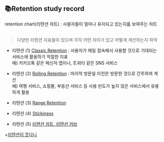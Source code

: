 ## 📚Retention study record    
retention chart(리텐션 차트) : 사용자들이 얼마나 유지되고 있는지를 보여주는 차트   
<br>

> 다양한 리텐션 지표들이 있으며 각각 어떤 차이가 있고 어떻게 계산하는지 파악  

- 리텐션 (1) [Classic Retention](https://velog.io/@datarian/retention1) : 사용자가 매일 접속해서 사용할 것으로 기대되는 서비스에 활용하기 적절한 지표  
예) 카카오톡 같은 메신저 앱이나, 트위터 같은 SNS 서비스  

- 리텐션 (2) [Rolling Retention](https://velog.io/@datarian/retention2) : 마지막 방문일 이전은 방문한 것으로 간주하여 계산  
예) 여행 서비스, 쇼핑몰, 부동산 서비스 등 사용 빈도가 높지 않은 서비스에서 유용하게 활용  

- 리텐션 (3) [Range Retention](https://velog.io/@datarian/retention3)  

- 리텐션 (4) [Stickiness](https://velog.io/@datarian/retention4)  

- 리텐션 (5) [리텐션 차트, 리텐션 커브](https://velog.io/@datarian/retention-analysis)  

+[리텐션이 웃다니](https://datarian.io/blog/munice-smile-retention?utm_source=openchat&utm_medium=social&utm_campaign=referral)

 
